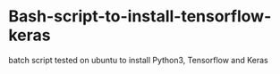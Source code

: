 # Bash-script-to-install-tensorflow-keras
batch script tested on ubuntu to install Python3, Tensorflow and Keras 
